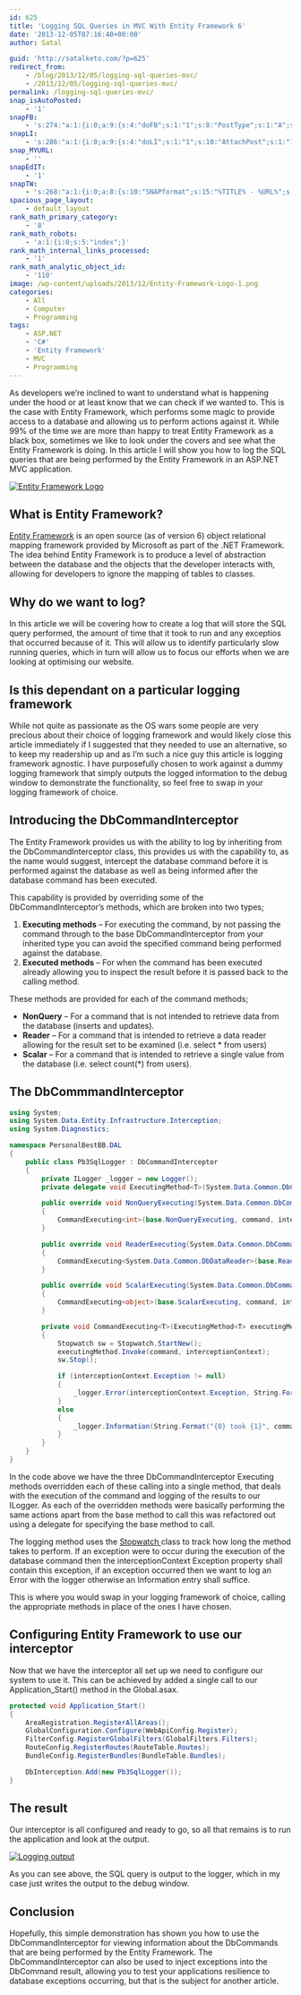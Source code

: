 ```yaml
---
id: 625
title: 'Logging SQL Queries in MVC With Entity Framework 6'
date: '2013-12-05T07:16:40+00:00'
author: Satal

guid: 'http://satalketo.com/?p=625'
redirect_from:
    - /blog/2013/12/05/logging-sql-queries-mvc/
    - /2013/12/05/logging-sql-queries-mvc/
permalink: /logging-sql-queries-mvc/
snap_isAutoPosted:
    - '1'
snapFB:
    - 's:274:"a:1:{i:0;a:9:{s:4:"doFB";s:1:"1";s:8:"PostType";s:1:"A";s:10:"AttachPost";s:1:"1";s:10:"SNAPformat";s:51:"New post (%TITLE%) has been published on %SITENAME%";s:9:"isAutoImg";s:1:"A";s:8:"imgToUse";b:0;s:9:"isAutoURL";s:1:"A";s:8:"urlToUse";b:0;s:11:"isPrePosted";s:1:"1";}}";'
snapLI:
    - 's:286:"a:1:{i:0;a:9:{s:4:"doLI";s:1:"1";s:10:"AttachPost";s:1:"1";s:10:"SNAPformat";s:41:"New post has been published on %SITENAME%";s:11:"SNAPformatT";s:18:"New Post - %TITLE%";s:9:"isAutoImg";s:1:"A";s:8:"imgToUse";b:0;s:9:"isAutoURL";s:1:"A";s:8:"urlToUse";b:0;s:11:"isPrePosted";s:1:"1";}}";'
snap_MYURL:
    - ''
snapEdIT:
    - '1'
snapTW:
    - 's:268:"a:1:{i:0;a:8:{s:10:"SNAPformat";s:15:"%TITLE% - %URL%";s:8:"attchImg";s:1:"1";s:9:"isAutoImg";s:1:"A";s:8:"imgToUse";s:0:"";s:9:"msgFormat";s:59:"New post (%TITLE%) has been published on %SITENAME% - %URL%";s:9:"isAutoURL";s:1:"A";s:8:"urlToUse";s:0:"";s:2:"do";i:0;}}";'
spacious_page_layout:
    - default_layout
rank_math_primary_category:
    - '8'
rank_math_robots:
    - 'a:1:{i:0;s:5:"index";}'
rank_math_internal_links_processed:
    - '1'
rank_math_analytic_object_id:
    - '110'
image: /wp-content/uploads/2013/12/Entity-Framework-Logo-1.png
categories:
    - All
    - Computer
    - Programming
tags:
    - ASP.NET
    - 'C#'
    - 'Entity Framework'
    - MVC
    - Programming
---
```


As developers we’re inclined to want to understand what is happening under the hood or at least know that we can check if we wanted to. This is the case with Entity Framework, which performs some magic to provide access to a database and allowing us to perform actions against it. While 99% of the time we are more than happy to treat Entity Framework as a black box, sometimes we like to look under the covers and see what the Entity Framework is doing. In this article I will show you how to log the SQL queries that are being performed by the Entity Framework in an ASP.NET MVC application.

[![Entity Framework Logo](/assets/images/2013/12/Entity-Framework-Logo.png)](http://msdn.microsoft.com/en-gb/data/ef.aspx)

## What is Entity Framework?

[Entity Framework](http://msdn.microsoft.com/en-gb/data/ef.aspx "Entity Framework Homepage") is an open source (as of version 6) object relational mapping framework provided by Microsoft as part of the .NET Framework. The idea behind Entity Framework is to produce a level of abstraction between the database and the objects that the developer interacts with, allowing for developers to ignore the mapping of tables to classes.

## Why do we want to log?

In this article we will be covering how to create a log that will store the SQL query performed, the amount of time that it took to run and any exceptios that occurred because of it. This will allow us to identify particularly slow running queries, which in turn will allow us to focus our efforts when we are looking at optimising our website.

## Is this dependant on a particular logging framework

While not quite as passionate as the OS wars some people are very precious about their choice of logging framework and would likely close this article immediately if I suggested that they needed to use an alternative, so to keep my readership up and as I’m such a nice guy this article is logging framework agnostic. I have purposefully chosen to work against a dummy logging framework that simply outputs the logged information to the debug window to demonstrate the functionality, so feel free to swap in your logging framework of choice.

## Introducing the DbCommandInterceptor

The Entity Framework provides us with the ability to log by inheriting from the DbCommandInterceptor class, this provides us with the capability to, as the name would suggest, intercept the database command before it is performed against the database as well as being informed after the database command has been executed.

This capability is provided by overriding some of the DbCommandInterceptor’s methods, which are broken into two types;

1. **Executing methods** – For executing the command, by not passing the command through to the base DbCommandInterceptor from your inherited type you can avoid the specified command being performed against the database.
2. **Executed methods** – For when the command has been executed already allowing you to inspect the result before it is passed back to the calling method.

These methods are provided for each of the command methods;

- **NonQuery** – For a command that is not intended to retrieve data from the database (inserts and updates).
- **Reader** – For a command that is intended to retrieve a data reader allowing for the result set to be examined (i.e. select \* from users)
- **Scalar** – For a command that is intended to retrieve a single value from the database (i.e. select count(\*) from users).

## The DbCommmandInterceptor

```csharp
using System;
using System.Data.Entity.Infrastructure.Interception;
using System.Diagnostics;

namespace PersonalBestBB.DAL
{
    public class Pb3SqlLogger : DbCommandInterceptor
    {
        private ILogger _logger = new Logger();
        private delegate void ExecutingMethod<T>(System.Data.Common.DbCommand command, DbCommandInterceptionContext<T> interceptionContext);

        public override void NonQueryExecuting(System.Data.Common.DbCommand command, DbCommandInterceptionContext<int> interceptionContext)
        {
            CommandExecuting<int>(base.NonQueryExecuting, command, interceptionContext);
        }

        public override void ReaderExecuting(System.Data.Common.DbCommand command, DbCommandInterceptionContext<System.Data.Common.DbDataReader> interceptionContext)
        {
            CommandExecuting<System.Data.Common.DbDataReader>(base.ReaderExecuting, command, interceptionContext);
        }

        public override void ScalarExecuting(System.Data.Common.DbCommand command, DbCommandInterceptionContext<object> interceptionContext)
        {
            CommandExecuting<object>(base.ScalarExecuting, command, interceptionContext);
        }

        private void CommandExecuting<T>(ExecutingMethod<T> executingMethod, System.Data.Common.DbCommand command, DbCommandInterceptionContext<T> interceptionContext)
        {
            Stopwatch sw = Stopwatch.StartNew();
            executingMethod.Invoke(command, interceptionContext);
            sw.Stop();

            if (interceptionContext.Exception != null)
            {
                _logger.Error(interceptionContext.Exception, String.Format("Error executing command: {0}", command.CommandText));
            }
            else
            {
                _logger.Information(String.Format("{0} took {1}", command.CommandText, sw.Elapsed.ToString()));
            }
        }
    }
}
```

In the code above we have the three DbCommandInterceptor Executing methods overridden each of these calling into a single method, that deals with the execution of the command and logging of the results to our ILogger. As each of the overridden methods were basically performing the same actions apart from the base method to call this was refactored out using a delegate for specifying the base method to call.

The logging method uses the [Stopwatch ](http://msdn.microsoft.com/en-us/library/system.diagnostics.stopwatch(v=vs.110).aspx "Stopwatch Class MSDN Documentation")class to track how long the method takes to perform. If an exception were to occur during the execution of the database command then the interceptionContext Exception property shall contain this exception, if an exception occurred then we want to log an Error with the logger otherwise an Information entry shall suffice.

This is where you would swap in your logging framework of choice, calling the appropriate methods in place of the ones I have chosen.

## Configuring Entity Framework to use our interceptor

Now that we have the interceptor all set up we need to configure our system to use it. This can be achieved by added a single call to our Application\_Start() method in the Global.asax.

```csharp
protected void Application_Start()
{
    AreaRegistration.RegisterAllAreas();
    GlobalConfiguration.Configure(WebApiConfig.Register);
    FilterConfig.RegisterGlobalFilters(GlobalFilters.Filters);
    RouteConfig.RegisterRoutes(RouteTable.Routes);
    BundleConfig.RegisterBundles(BundleTable.Bundles);

    DbInterception.Add(new Pb3SqlLogger());
}
```

## The result

Our interceptor is all configured and ready to go, so all that remains is to run the application and look at the output.

[![Logging output](/assets/images/2013/12/Logging-output.png)](/assets/images/2013/12/Logging-output.png)

As you can see above, the SQL query is output to the logger, which in my case just writes the output to the debug window.

## Conclusion

Hopefully, this simple demonstration has shown you how to use the DbCommandInterceptor for viewing information about the DbCommands that are being performed by the Entity Framework. The DbCommandInterceptor can also be used to inject exceptions into the DbCommand result, allowing you to test your applications resilience to database exceptions occurring, but that is the subject for another article.